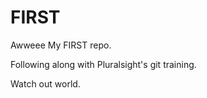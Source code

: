 FIRST
=====

Awweee My FIRST repo.


Following along with Pluralsight's git training.  

Watch out world.

